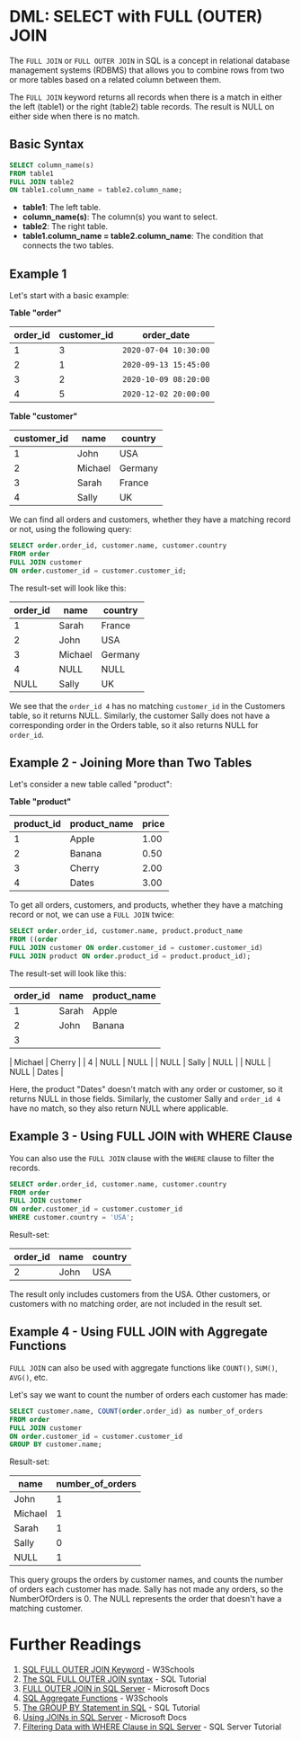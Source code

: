# DML: SELECT with FULL (OUTER) JOIN

The `FULL JOIN` or `FULL OUTER JOIN` in SQL is a concept in relational database management systems (RDBMS) that allows you to combine rows from two or more tables based on a related column between them.

The `FULL JOIN` keyword returns all records when there is a match in either the left (table1) or the right (table2) table records. The result is NULL on either side when there is no match.

## Basic Syntax

```sql
SELECT column_name(s)
FROM table1
FULL JOIN table2
ON table1.column_name = table2.column_name;
```

- **table1**: The left table.
- **column_name(s)**: The column(s) you want to select.
- **table2**: The right table.
- **table1.column_name = table2.column_name**: The condition that connects the two tables.

## Example 1

Let's start with a basic example:

**Table "order"**

| order_id | customer_id | order_date            |
| -------- | ----------- | --------------------- |
| 1        | 3           | `2020-07-04 10:30:00` |
| 2        | 1           | `2020-09-13 15:45:00` |
| 3        | 2           | `2020-10-09 08:20:00` |
| 4        | 5           | `2020-12-02 20:00:00` |

**Table "customer"**

| customer_id | name    | country |
| ----------- | ------- | ------- |
| 1           | John    | USA     |
| 2           | Michael | Germany |
| 3           | Sarah   | France  |
| 4           | Sally   | UK      |

We can find all orders and customers, whether they have a matching record or not, using the following query:

```sql
SELECT order.order_id, customer.name, customer.country
FROM order
FULL JOIN customer
ON order.customer_id = customer.customer_id;
```

The result-set will look like this:

| order_id | name    | country |
| -------- | ------- | ------- |
| 1        | Sarah   | France  |
| 2        | John    | USA     |
| 3        | Michael | Germany |
| 4        | NULL    | NULL    |
| NULL     | Sally   | UK      |

We see that the `order_id 4` has no matching `customer_id` in the Customers table, so it returns NULL. Similarly, the customer Sally does not have a corresponding order in the Orders table, so it also returns NULL for `order_id`.

## Example 2 - Joining More than Two Tables

Let's consider a new table called "product":

**Table "product"**

| product_id | product_name | price |
| ---------- | ------------ | ----- |
| 1          | Apple        | 1.00  |
| 2          | Banana       | 0.50  |
| 3          | Cherry       | 2.00  |
| 4          | Dates        | 3.00  |

To get all orders, customers, and products, whether they have a matching record or not, we can use a `FULL JOIN` twice:

```sql
SELECT order.order_id, customer.name, product.product_name
FROM ((order
FULL JOIN customer ON order.customer_id = customer.customer_id)
FULL JOIN product ON order.product_id = product.product_id);
```

The result-set will look like this:

| order_id | name  | product_name |
| -------- | ----- | ------------ |
| 1        | Sarah | Apple        |
| 2        | John  | Banana       |
| 3        |       |              |

| Michael | Cherry |
| 4 | NULL | NULL |
| NULL | Sally | NULL |
| NULL | NULL | Dates |

Here, the product "Dates" doesn't match with any order or customer, so it returns NULL in those fields. Similarly, the customer Sally and `order_id 4` have no match, so they also return NULL where applicable.

## Example 3 - Using FULL JOIN with WHERE Clause

You can also use the `FULL JOIN` clause with the `WHERE` clause to filter the records.

```sql
SELECT order.order_id, customer.name, customer.country
FROM order
FULL JOIN customer
ON order.customer_id = customer.customer_id
WHERE customer.country = 'USA';
```

Result-set:

| order_id | name | country |
| -------- | ---- | ------- |
| 2        | John | USA     |

The result only includes customers from the USA. Other customers, or customers with no matching order, are not included in the result set.

## Example 4 - Using FULL JOIN with Aggregate Functions

`FULL JOIN` can also be used with aggregate functions like `COUNT()`, `SUM()`, `AVG()`, etc.

Let's say we want to count the number of orders each customer has made:

```sql
SELECT customer.name, COUNT(order.order_id) as number_of_orders
FROM order
FULL JOIN customer
ON order.customer_id = customer.customer_id
GROUP BY customer.name;
```

Result-set:

| name    | number_of_orders |
| ------- | ---------------- |
| John    | 1                |
| Michael | 1                |
| Sarah   | 1                |
| Sally   | 0                |
| NULL    | 1                |

This query groups the orders by customer names, and counts the number of orders each customer has made. Sally has not made any orders, so the NumberOfOrders is 0. The NULL represents the order that doesn't have a matching customer.

# Further Readings

1. [SQL FULL OUTER JOIN Keyword](https://www.w3schools.com/sql/sql_join_full.asp) - W3Schools
2. [The SQL FULL OUTER JOIN syntax](https://www.sqltutorial.org/sql-full-outer-join/) - SQL Tutorial
3. [FULL OUTER JOIN in SQL Server](https://docs.microsoft.com/en-us/sql/t-sql/queries/from-transact-sql?view=sql-server-ver15#full-outer-join) - Microsoft Docs
4. [SQL Aggregate Functions](https://www.w3schools.com/sql/sql_count_avg_sum.asp) - W3Schools
5. [The GROUP BY Statement in SQL](https://www.sqltutorial.org/sql-group-by/) - SQL Tutorial
6. [Using JOINs in SQL Server](https://docs.microsoft.com/en-us/sql/t-sql/queries/select-transact-sql?view=sql-server-ver15#using-joins) - Microsoft Docs
7. [Filtering Data with WHERE Clause in SQL Server](https://www.sqlservertutorial.net/sql-server-basics/sql-server-where/) - SQL Server Tutorial
